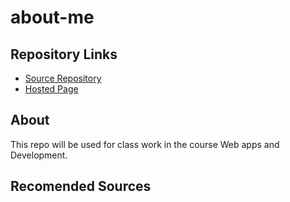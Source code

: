# about-me
## Repository Links  
- [Source Repository](https://github.com/jfolkerts/about-me)
- [Hosted Page](https://jfolkerts.github.io/about-me/)
## About  
This repo will be used for class work in the course Web apps and Development.  
## Recomended Sources

